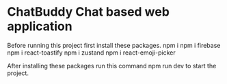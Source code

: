 # ChatBuddy Chat based web application

Before running this project first install these packages.
npm i
npm i firebase
npm i react-toastify
npm i zustand
npm i react-emoji-picker

After installing these packages run this command
npm run dev
to start the project.



